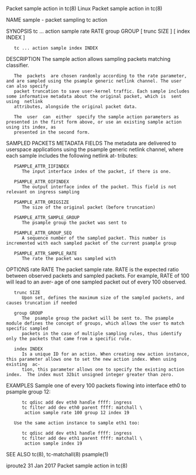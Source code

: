 Packet sample action in tc(8)						     Linux						 Packet sample action in tc(8)

NAME
       sample - packet sampling tc action

SYNOPSIS
       tc ... action sample rate RATE group GROUP [ trunc SIZE ] [ index INDEX ]

       tc ... action sample index INDEX

DESCRIPTION
       The sample action allows sampling packets matching classifier.

       The  packets  are chosen randomly according to the rate parameter, and are sampled using the psample generic netlink channel. The user can also specify
       packet truncation to save user-kernel traffic. Each sample includes some informative metadata about the original packet, which is  sent	using  netlink
       attributes, alongside the original packet data.

       The  user  can  either  specify the sample action parameters as presented in the first form above, or use an existing sample action using its index, as
       presented in the second form.

SAMPLED PACKETS METADATA FIELDS
       The metadata are delivered to userspace applications using the psample generic netlink channel, where each sample includes the  following  netlink  at‐
       tributes:

       PSAMPLE_ATTR_IIFINDEX
	      The input interface index of the packet, if there is one.

       PSAMPLE_ATTR_OIFINDEX
	      The output interface index of the packet. This field is not relevant on ingress sampling

       PSAMPLE_ATTR_ORIGSIZE
	      The size of the original packet (before truncation)

       PSAMPLE_ATTR_SAMPLE_GROUP
	      The psample group the packet was sent to

       PSAMPLE_ATTR_GROUP_SEQ
	      A sequence number of the sampled packet. This number is incremented with each sampled packet of the current psample group

       PSAMPLE_ATTR_SAMPLE_RATE
	      The rate the packet was sampled with

OPTIONS
       rate RATE
	      The packet sample rate.  RATE is the expected ratio between observed packets and sampled packets. For example, RATE of 100 will lead to an aver‐
	      age of one sampled packet out of every 100 observed.

       trunc SIZE
	      Upon set, defines the maximum size of the sampled packets, and causes truncation if needed

       group GROUP
	      The  psample group the packet will be sent to. The psample module defines the concept of groups, which allows the user to match specific sampled
	      packets in the case of multiple sampling rules, thus identify only the packets that came from a specific rule.

       index INDEX
	      Is a unique ID for an action. When creating new action instance, this parameter allows one to set the new action index. When using existing  ac‐
	      tion, this parameter allows one to specify the existing action index.  The index must 32bit unsigned integer greater than zero.

EXAMPLES
       Sample one of every 100 packets flowing into interface eth0 to psample group 12:

	      tc qdisc add dev eth0 handle ffff: ingress
	      tc filter add dev eth0 parent ffff: matchall \
		   action sample rate 100 group 12 index 19

       Use the same action instance to sample eth1 too:

	      tc qdisc add dev eth1 handle ffff: ingress
	      tc filter add dev eth1 parent ffff: matchall \
		   action sample index 19

SEE ALSO
       tc(8), tc-matchall(8) psample(1)

iproute2								  31 Jan 2017						 Packet sample action in tc(8)
